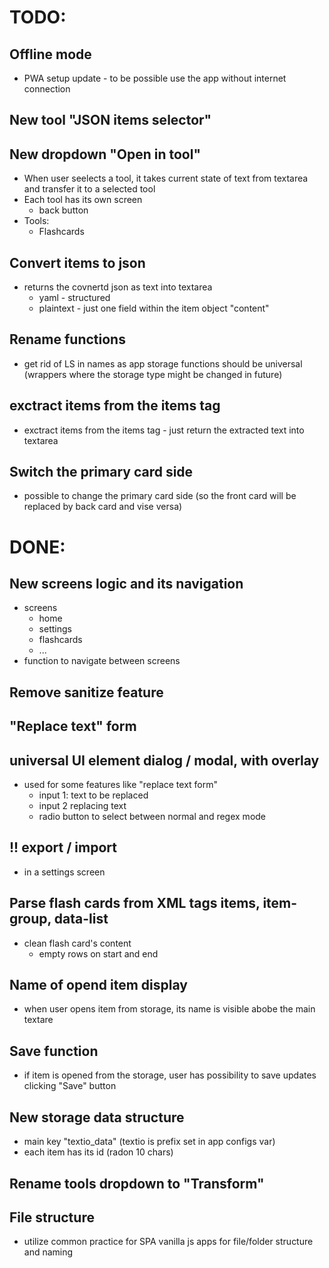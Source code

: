 # TODO:

## Offline mode
- PWA setup update - to be possible use the app without internet connection

## New tool "JSON items selector"

## New dropdown "Open in tool"
- When user seelects a tool, it takes current state of text from textarea and transfer it to a selected tool
- Each tool has its own screen
  - back button
- Tools:
  - Flashcards

## Convert items to json
- returns the covnertd json as text into textarea
  - yaml - structured
  - plaintext - just one field within the item object "content"

## Rename functions
- get rid of LS in names as app storage functions should be universal (wrappers where the storage type might be changed in future)

## exctract items from the items tag
- exctract items from the items tag - just return the extracted text into textarea

## Switch the primary card side
- possible to change the primary card side (so the front card will be replaced by back card and vise versa)


# DONE:

## New screens logic and its navigation
- screens
  - home
  - settings
  - flashcards
  - ...
- function to navigate between screens

## Remove sanitize feature

## "Replace text" form

## universal UI element dialog / modal, with overlay
- used for some features like "replace text form"
  - input 1: text to be replaced
  - input 2 replacing text
  - radio button to select between normal and regex mode

## !! export / import
- in a settings screen

## Parse flash cards from XML tags items, item-group, data-list
- clean flash card's content
  - empty rows on start and end

## Name of opend item display
- when user opens item from storage, its name is visible abobe the main textare

## Save function
- if item is opened from the storage, user has possibility to save updates clicking "Save" button

## New storage data structure
- main key "textio_data" (textio is prefix set in app configs var)
- each item has its id (radon 10 chars)

## Rename tools dropdown to "Transform"

## File structure
- utilize common practice for SPA vanilla js apps for file/folder structure and naming